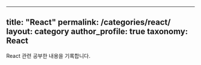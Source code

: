 ---
  title: "React"
  permalink: /categories/react/
  layout: category
  author_profile: true
  taxonomy: React
  ---

  React 관련 공부한 내용을 기록합니다.